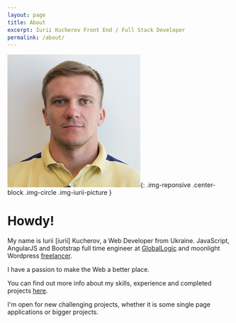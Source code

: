 ```yaml
---
layout: page
title: About
excerpt: Iurii Kucherov Front End / Full Stack Developer
permalink: /about/
---
```


![Iurii Kucherov Frontend Developer](/images/iurii-kucherov.jpg){: .img-reponsive .center-block .img-circle .img-iurii-picture }

# Howdy!

My name is Iurii <span class="text-dimmed">[iurii]</span> Kucherov, a Web Developer from Ukraine. JavaScript, AngularJS and Bootstrap full time engineer at [GlobalLogic](http://www.globallogic.com/ "GlobalLogic") and moonlight Wordpress [freelancer](https://www.odesk.com/users/~01c8013e8487023dcf "Iurii Kucherov @oDesk").

I have a passion to make the Web a better place.

You can find out more info about my skills, experience and completed projects [here](/resume/ "Iurii Kucherov Resume").

I'm open for new challenging projects, whether it is some single page applications or bigger projects.
